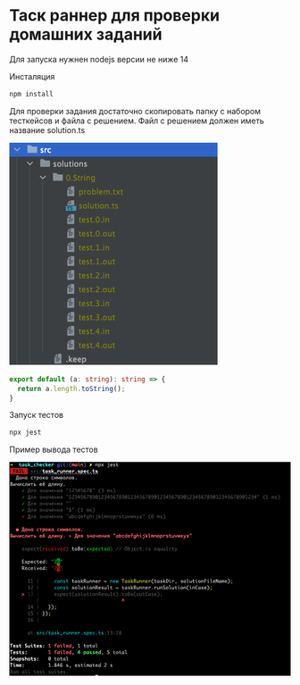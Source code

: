 # Таск раннер для проверки домашних заданий

Для запуска нужнен nodejs версии не ниже 14

Инсталяция

```bash
npm install
```

Для проверки задания достаточно скопировать папку с набором тесткейсов и файла с решением.
Файл с решением должен иметь название solution.ts


![Пример с решением](./documentation/solution_example.png)

```typescript
export default (a: string): string => {
  return a.length.toString();
}
```

Запуск тестов

```bash
npx jest
```

Пример вывода тестов

![Пример выводом результатов](./documentation/run_example.png)
